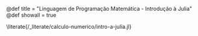 @def title = "Linguagem de Programação Matemática - Introdução à Julia"
@def showall = true

\literate{/_literate/calculo-numerico/intro-a-julia.jl}